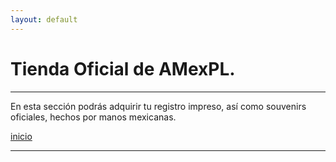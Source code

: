 ```yaml
---
layout: default
---
```


# Tienda Oficial de AMexPL.
***
En esta sección podrás adquirir tu registro impreso, así como souvenirs oficiales, hechos por manos mexicanas.

[inicio](./)

***
